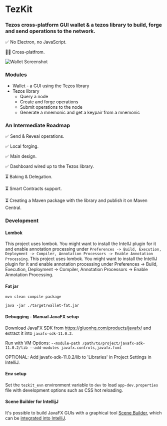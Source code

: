 # TezKit 

### Tezos cross-platform GUI wallet & a tezos library to build, forge and send operations to the network. 

✅ No Electron, no JavaScript. 

👨‍💻 Cross-platfrom.

![Wallet Screenshot](https://i.ibb.co/m079bbV/Screenshot-2020-08-19-at-14-15-40.png)

### Modules

* Wallet - a GUI using the Tezos library 
* Tezos library 
    * Query a node
    * Create and forge operations
    * Submit operations to the node
    * Generate a mnemonic and get a keypair from a mnemonic

### An Intermediate Roadmap 

✅ Send & Reveal operations. 

✅ Local forging.

✅ Main design. 

✅ Dashboard wired up to the Tezos library.

⏳ Baking & Delegation.

⏳ Smart Contracts support. 

⏳ Creating a Maven package with the library and publish it on Maven Central.

### Development

#### Lombok

This project uses lombok. You might want to install the IntellJ plugin for it and enable annotation
processing under `Preferences -> Build, Execution, Deployment -> Compiler, Annotation Processors -> Enable Annotation Processing`.
This project uses lombok. You might want to install the IntelliJ plugin for it and enable annotation
processing under Preferences -> Build, Execution, Deployment -> Compiler, Annotation Processors -> Enable Annotation Processing.

#### Fat jar
`mvn clean compile package`

`java -jar ./target/wallet-fat.jar`


#### Debugging - Manual JavaFX setup
Download JavaFX SDK from https://gluonhq.com/products/javafx/ and extract it into `javafx-sdk-11.0.2`.

Run with VM Options: `--module-path /path/to/project/javafx-sdk-11.0.2/lib --add-modules javafx.controls,javafx.fxml`

OPTIONAL: Add javafx-sdk-11.0.2/lib to 'Libraries' in Project Settings in IntelliJ.

#### Env setup
Set the `tezkit_evn` environment variable to `dev` to load `app-dev.properties` file with 
development options such as CSS hot reloading. 

#### Scene Builder for IntellijJ 

It's possible to build JavaFX GUIs with a graphical tool [Scene Builder](https://gluonhq.com/products/scene-builder/), which can be [integrated
into IntelliJ](https://www.jetbrains.com/help/idea/opening-fxml-files-in-javafx-scene-builder.html#open-in-scene-builder).
